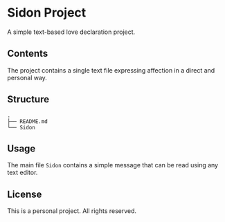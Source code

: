 # Sidon Project

A simple text-based love declaration project.

## Contents

The project contains a single text file expressing affection in a direct and personal way.

## Structure

```
.
├── README.md
└── Sidon
```

## Usage

The main file `Sidon` contains a simple message that can be read using any text editor.

## License

This is a personal project. All rights reserved.